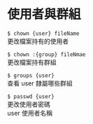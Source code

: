 # 使用者與群組

`$ chown {user} fileName`  
更改檔案持有的使用者

`$ chown :{group} fileNmae`   
更改檔案持有群組

`$ groups {user}`   
查看 user 隸屬哪些群組

`$ passwd {user}`   
更改使用者密碼  
user 使用者名稱

